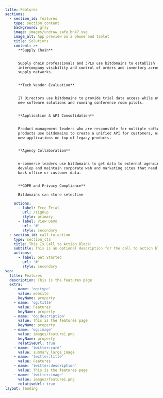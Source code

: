 ```yaml
---
title: Features
sections:
  - section_id: features
    type: section_content
    background: gray
    image: images/undraw_safe_bnk7.svg
    image_alt: App preview on a phone and tablet
    title: Solutions
    content: >+
      **Supply Chain**


      Supply chain professionals and 3PLs use bitdomains to establish
      intercompany visibility and control of orders and inventory across complex
      supply networks.


      **Tech Vendor Evaluation**


      IT Directors use bitdomains to provide trial data access while evaluating
      new software solutions and running conference room pilots.


      **Application & API Consolidation**


      Product management leaders who are responsible for multiple software
      products use bitdomains to create a unified API for customers, or to build
      new applications on top of legacy products.


      **Agency Collaboration**


      e-commerce leaders use bitdomains to get data to external agencies who
      develop and maintain corporate web and marketing sites that need company
      back office or customer data.


      **GDPR and Privacy Compliance**

      Bitdomains can store selective 

    actions:
      - label: Free Trial
        url: /signup
        style: primary
      - label: View Demo
        url: '#'
        style: secondary
  - section_id: call-to-action
    type: section_cta
    title: This Is Call to Action Block!
    subtitle: This is an optional description for the call to action block.
    actions:
      - label: Get Started
        url: '#'
        style: secondary
seo:
  title: Features
  description: This is the features page
  extra:
    - name: 'og:type'
      value: website
      keyName: property
    - name: 'og:title'
      value: Features
      keyName: property
    - name: 'og:description'
      value: This is the features page
      keyName: property
    - name: 'og:image'
      value: images/feature1.png
      keyName: property
      relativeUrl: true
    - name: 'twitter:card'
      value: summary_large_image
    - name: 'twitter:title'
      value: Features
    - name: 'twitter:description'
      value: This is the features page
    - name: 'twitter:image'
      value: images/feature1.png
      relativeUrl: true
layout: landing
---
```

